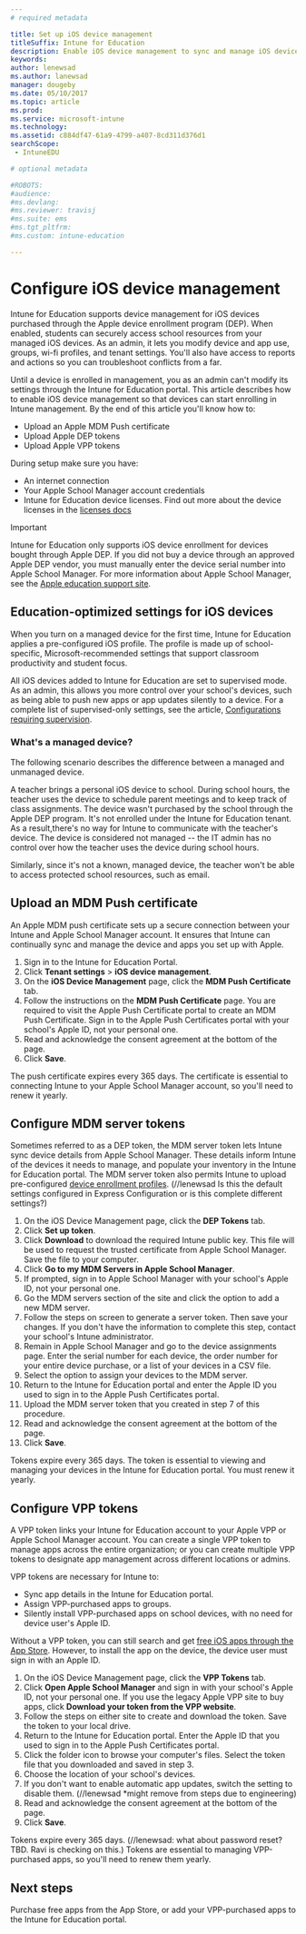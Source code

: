 ```yaml
---
# required metadata

title: Set up iOS device management
titleSuffix: Intune for Education
description: Enable iOS device management to sync and manage iOS devices from the Intune for Education portal.
keywords:
author: lenewsad
ms.author: lanewsad
manager: dougeby
ms.date: 05/10/2017
ms.topic: article
ms.prod:
ms.service: microsoft-intune
ms.technology:
ms.assetid: c884df47-61a9-4799-a407-8cd311d376d1
searchScope:
 - IntuneEDU

# optional metadata

#ROBOTS:
#audience:
#ms.devlang:
#ms.reviewer: travisj
#ms.suite: ems
#ms.tgt_pltfrm:
#ms.custom: intune-education

---
```


# Configure iOS device management 

Intune for Education supports device management for iOS devices purchased through the Apple device enrollment program (DEP). When enabled, students can securely access school resources from your managed iOS devices. As an admin, it lets you modify device and app use, groups, wi-fi profiles, and tenant settings. You'll also have access to reports and actions so you can troubleshoot conflicts from a far. 

Until a device is enrolled in management, you as an admin can't modify its settings through the Intune for Education portal. This article describes how to enable iOS device management so that devices can start enrolling in Intune management. By the end of this article you'll know how to:

* Upload an Apple MDM Push certificate
* Upload Apple DEP tokens
* Upload Apple VPP tokens

During setup make sure you have:
* An internet connection
* Your Apple School Manager account credentials
* Intune for Education device licenses. Find out more about the device licenses in the [licenses docs](https://docs.microsoft.com/intune/get-started/start-with-a-paid-subscription-to-microsoft-intune-step-4)

> [!IMPORTANT]
> Intune for Education only supports iOS device enrollment for devices bought through Apple DEP. If you did not buy a device through an approved Apple DEP vendor, you must manually enter the device serial number into Apple School Manager. For more information about Apple School Manager, see the [Apple education support site](https://support.apple.com/education).

## Education-optimized settings for iOS devices
When you turn on a managed device for the first time, Intune for Education applies a pre-configured iOS profile. The profile is made up of school-specific, Microsoft-recommended settings that support classroom productivity and student focus. 

All iOS devices added to Intune for Education are set to supervised mode. As an admin, this allows you more control over your school's devices, such as being able to push new apps or app updates silently to a device.  For a complete list of supervised-only settings, see the article, [Configurations requiring supervision](https://docs.microsoft.com/en-us/intune/device-restrictions-ios#configurations-requiring-supervision).


### What's a managed device?
The following scenario describes the difference between a managed and unmanaged device.

A teacher brings a personal iOS device to school. During school hours, the teacher uses the device to schedule parent meetings and to keep track of class assignments. The device wasn't purchased by the school through the Apple DEP program. It's not enrolled under the Intune for Education tenant. As a result,there's no way for Intune to communicate with the teacher's device. The device is considered not managed -- the IT admin has no control over how the teacher uses the device during school hours. 

Similarly, since it's not a known, managed device, the teacher won't be able to access protected school resources, such as email.


## Upload an MDM Push certificate
An Apple MDM push certificate sets up a secure connection between your Intune and Apple School Manager account. It ensures that Intune can continually sync and manage the device and apps you set up with Apple. 

1. Sign in to the Intune for Education Portal.
2. Click **Tenant settings** > **iOS device management**.
3. On the **iOS Device Management** page, click the **MDM Push Certificate** tab.
4. Follow the instructions on the **MDM Push Certificate** page. You are required to visit the Apple Push Certificate portal to create an MDM Push Certificate. Sign in to the Apple Push Certificates portal with your school's Apple ID, not your personal one.
5. Read and acknowledge the consent agreement at the bottom of the page.
6. Click **Save**.

The push certificate expires every 365 days. The certificate is essential to connecting Intune to your Apple School Manager account, so you'll need to renew it yearly. <link to article>

## Configure MDM server tokens
Sometimes referred to as a DEP token, the MDM server token lets Intune sync device details from Apple School Manager. These details inform Intune of the devices it needs to manage, and populate your inventory in the Intune for Education portal. The MDM server token also permits Intune to upload pre-configured [device enrollment profiles](edu-settings-ios.md). (//lenewsad Is this the default settings configured in Express Configuration or is this complete different settings?)

1. On the iOS Device Management page, click the **DEP Tokens** tab.
2. Click **Set up token**.
3. Click **Download** to download the required Intune public key. This file will be used to request the trusted certificate from Apple School Manager. Save the file to your computer.
4. Click **Go to my MDM Servers in Apple School Manager**. 
5. If prompted, sign in to Apple School Manager with your school's Apple ID, not your personal one. 
6. Go the MDM servers section of the site and click the option to add a new MDM server.
7. Follow the steps on screen to generate a server token. Then save your changes. If you don't have the information to complete this step, contact your school's Intune administrator. 
8. Remain in Apple School Manager and go to the device assignments page. Enter the serial number for each device, the order number for your entire device purchase, or a list of your devices in a CSV file. 
9. Select the option to assign your devices to the MDM server.
10. Return to the Intune for Education portal and enter the Apple ID you used to sign in to the Apple Push Certificates portal.
11. Upload the MDM server token that you created in step 7 of this procedure. 
12. Read and acknowledge the consent agreement at the bottom of the page.
13. Click **Save**.

Tokens expire every 365 days. The token is essential to viewing and managing your devices in the Intune for Education portal. You must renew it yearly. <link to article>

## Configure VPP tokens

 A VPP token links your Intune for Education account to your Apple VPP or Apple School Manager account. You can create a single VPP token to manage apps across the entire organization; or you can create multiple VPP tokens to designate app management across different locations or admins.  

VPP tokens are necessary for Intune to:  
* Sync app details in the Intune for Education portal.
* Assign VPP-purchased apps to groups.
* Silently install VPP-purchased apps on school devices, with no need for device user's Apple ID.

Without a VPP token, you can still search and get [free iOS apps through the App Store](add-apps-ios.md). However, to install the app on the device, the device user must sign in with an Apple ID. 

1. On the iOS Device Management page, click the **VPP Tokens** tab.
2. Click **Open Apple School Manager** and sign in with your school's Apple ID, not your personal one. If you use the legacy Apple VPP site to buy apps, click **Download your token from the VPP website**. 
3. Follow the steps on either site to create and download the token. Save the token to your local drive.
4. Return to the Intune for Education portal. Enter the Apple ID that you used to sign in to the Apple Push Certificates portal.
5. Click the folder icon to browse your computer's files. Select the token file that you downloaded and saved in step 3.
6. Choose the location of your school's devices.
7. If you don't want to enable automatic app updates, switch the setting to disable them.  (//lenewsad *might remove from steps due to engineering)
8. Read and acknowledge the consent agreement at the bottom of the page.
9. Click **Save**.

Tokens expire every 365 days. (//lenewsad: what about password reset? TBD. Ravi is checking on this.) Tokens are essential to managing VPP-purchased apps, so you'll need to renew them yearly. <link to article>

## Next steps
Purchase free apps from the App Store, or add your VPP-purchased apps to the Intune for Education portal.


